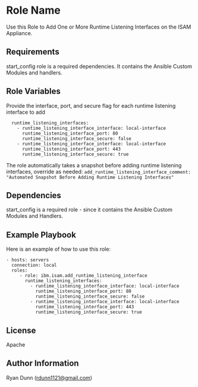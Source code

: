 Role Name
=========

Use this Role to Add One or More Runtime Listening Interfaces on the ISAM Appliance.

Requirements
------------

start_config role is a required dependencies. It contains the Ansible Custom Modules and handlers.

Role Variables
--------------

Provide the interface, port, and secure flag for each runtime listening interface to add
```
  runtime_listening_interfaces:
    - runtime_listening_interface_interface: local-interface
      runtime_listening_interface_port: 80
      runtime_listening_interface_secure: false
    - runtime_listening_interface_interface: local-interface
      runtime_listening_interface_port: 443
      runtime_listening_interface_secure: true
```

The role automatically takes a snapshot before adding runtime listening interfaces, override as needed:
`add_runtime_listening_interface_comment: "Automated Snapshot Before Adding Runtime Listening Interfaces"`

Dependencies
------------

start_config is a required role - since it contains the Ansible Custom Modules and Handlers.

Example Playbook
----------------

Here is an example of how to use this role:

    - hosts: servers
      connection: local
      roles:
         - role: ibm.isam.add_runtime_listening_interface
           runtime_listening_interfaces:
             - runtime_listening_interface_interface: local-interface
               runtime_listening_interface_port: 80
               runtime_listening_interface_secure: false
             - runtime_listening_interface_interface: local-interface
               runtime_listening_interface_port: 443
               runtime_listening_interface_secure: true

License
-------

Apache

Author Information
------------------

Ryan Dunn (rdunn1121@gmail.com)
